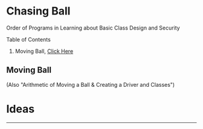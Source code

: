 # Chasing Ball
Order of Programs in Learning about Basic Class Design and Security

Table of Contents
1. Moving Ball, <a href="">Click Here</a>

## Moving Ball
(Also "Arithmetic of Moving a Ball & Creating a Driver and Classes")

# Ideas


---

